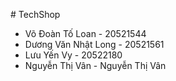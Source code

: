 #   T e c h S h o p 
- Võ Đoàn Tố Loan - 20521544
- Dương Văn Nhật Long - 20521561
- Lưu Yến Vy - 20522180
- Nguyễn Thị Vân - Nguyễn Thị Vân
 
 
